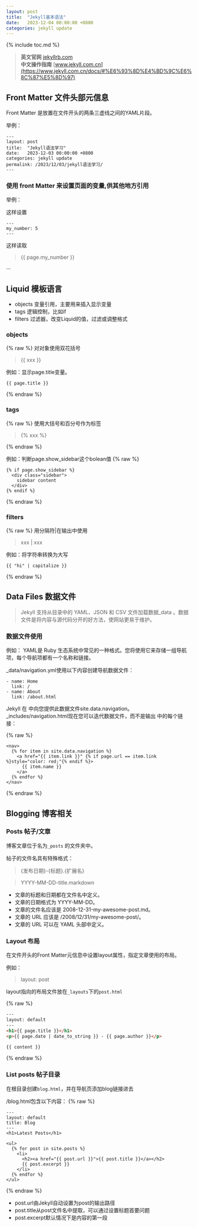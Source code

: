 ```yaml
---
layout: post
title:  "Jekyll基本语法"
date:   2023-12-04 00:00:00 +0800
categories: jekyll update
---
```

{% include toc.md %}

>  **英文官网** [jekyllrb.com](https://jekyllrb.com/)  
>  **中文操作指南** [www.jekyll.com.cn](https://www.jekyll.com.cn/docs/#%E6%93%8D%E4%BD%9C%E6%8C%87%E5%8D%97)

## Front Matter 文件头部元信息
Front Matter 是放置在文件开头的两条三虚线之间的YAML片段。

举例：

```
---
layout: post
title:  "Jekyll语法学习"
date:   2023-12-03 00:00:00 +0800
categories: jekyll update
permalink: /2023/12/03/jekyll语法学习/
---
```

### 使用 front Matter 来设置页面的变量,供其他地方引用
举例：

这样设置
```
---
my_number: 5
---
```
这样读取

> \{\{ page.my_number \}\}

···

## Liquid 模板语言

* objects 变量引用，主要用来插入显示变量
* tags    逻辑控制，比如if
* filters 过滤器，改变Liquid的值，过滤或调整格式

### objects

{% raw %}
对对象使用双花括号
> {{ xxx }}

例如：显示page.title变量。
```
{{ page.title }}
```
{% endraw %}


### tags
{% raw %}
使用大括号和百分号作为标签
> {% xxx  %}

{% endraw %}

例如：判断page.show_sidebar这个bolean值
{% raw %}
```
{% if page.show_sidebar %}
  <div class="sidebar">
    sidebar content
  </div>
{% endif %}
```
{% endraw %}

### filters
{% raw %}
用分隔符|在输出中使用
> xxx \| xxx

例如：将字符串转换为大写
```
{{ "hi" | capitalize }}
```
{% endraw %}


## Data Files 数据文件

> Jekyll 支持从目录中的 YAML、JSON 和 CSV 文件加载数据_data 。数据文件是将内容与源代码分开的好方法，使网站更易于维护。

### 数据文件使用

例如：
YAML是 Ruby 生态系统中常见的一种格式。您将使用它来存储一组导航项，每个导航项都有一个名称和链接。

_data/navigation.yml使用以下内容创建导航数据文件：
```
- name: Home
  link: /
- name: About
  link: /about.html
```
Jekyll 在 中向您提供此数据文件site.data.navigation。_includes/navigation.html现在您可以迭代数据文件，而不是输出 中的每个链接：

{% raw %}
```
<nav>
  {% for item in site.data.navigation %}
    <a href="{{ item.link }}" {% if page.url == item.link %}style="color: red;"{% endif %}>
      {{ item.name }}
    </a>
  {% endfor %}
</nav>
```
{% endraw %}


## Blogging 博客相关

### Posts 帖子/文章

博客文章位于名为`_posts` 的文件夹中。

帖子的文件名具有特殊格式：
> {发布日期}-{标题}.{扩展名}

> YYYY-MM-DD-title.markdown

* 文章的标题和日期都在文件名中定义。
* 文章的日期格式为 YYYY-MM-DD。
* 文章的文件名应该是 2008-12-31-my-awesome-post.md。
* 文章的 URL 应该是 /2008/12/31/my-awesome-post/。
* 文章的 URL 可以在 YAML 头部中定义。

### Layout 布局

在文件开头的Front Matter元信息中设置layout属性，指定文章使用的布局。

例如：
> layout: post

layout指向的布局文件放在`_layouts`下的`post.html`

{% raw %}
```html
---
layout: default
---
<h1>{{ page.title }}</h1>
<p>{{ page.date | date_to_string }} - {{ page.author }}</p>

{{ content }}

```
{% endraw %}


### List posts 帖子目录
在根目录创建`blog.html`，并在导航页添加blog链接进去

/blog.html包含以下内容：
{% raw %}
```
---
layout: default
title: Blog
---
<h1>Latest Posts</h1>

<ul>
  {% for post in site.posts %}
    <li>
      <h2><a href="{{ post.url }}">{{ post.title }}</a></h2>
      {{ post.excerpt }}
    </li>
  {% endfor %}
</ul>
```
{% endraw %}

* post.url由Jekyll自动设置为post的输出路径
* post.title从post文件名中提取，可以通过设置标题首要问题
* post.excerpt默认情况下是内容的第一段


